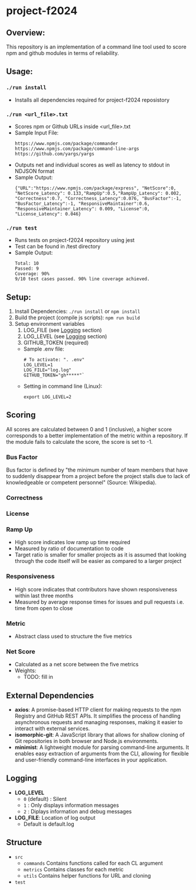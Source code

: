 # project-f2024

## Overview:
This repository is an implementation of a command line tool used to score npm and github modules in terms of reliability.

## Usage:
### `./run install`
* Installs all dependencies required for project-f2024 reposistory

### `./run <url_file>.txt`
* Scores npm or Github URLs inside <url_file>.txt
* Sample Input File:
    ```
    https://www.npmjs.com/package/commander
    https://www.npmjs.com/package/command-line-args
    https://github.com/yargs/yargs
    ```
* Outputs net and individual scores as well as latency to stdout in NDJSON format
* Sample Output:
    ```
    {"URL":"https://www.npmjs.com/package/express", "NetScore":0, "NetScore_Latency": 0.133,"RampUp":0.5,"RampUp_Latency": 0.002, "Correctness":0.7, "Correctness_Latency":0.076, "BusFactor":-1, "BusFactor_Latency":-1, "ResponsiveMaintainer":0.6, "ResponsiveMaintainer_Latency": 0.009, "License":0, "License_Latency": 0.046}
    ```
### `./run test`
* Runs tests on project-f2024 repository using jest
* Test can be found in /test directory
* Sample Output:
    ```
    Total: 10
    Passed: 9
    Coverage: 90%
    9/10 test cases passed. 90% line coverage achieved.
    ```

## Setup:
1. Install Dependencies: `./run install` or `npm install`
2. Build the project (compile js scripts): `npm run build`
3. Setup environment variables
    1. LOG_FILE (see [Logging](#Logging) section)
    2. LOG_LEVEL (see [Logging](#Logging) section)
    3. GITHUB_TOKEN (required)
    * Sample .env file:
        ```
        # To activate: ". .env"
        LOG_LEVEL=1
        LOG_FILE="log.log"
        GITHUB_TOKEN="gh*****"`
        ```
    * Setting in command line (Linux):
        ```
        export LOG_LEVEL=2
        ```

## Scoring
All scores are calculated between 0 and 1 (inclusive), a higher score corresponds to a better implementation of the metric within a repository. If the module fails to calculate the score, the score is set to -1.
### Bus Factor
   Bus factor is defined by "the minimum number of team members that have to suddenly disappear from a project before the project stalls due to lack of knowledgeable or competent personnel" (Source: Wikipedia).
### Correctness
### License
### Ramp Up
* High score indicates low ramp up time required
* Measured by ratio of documentation to code
* Target ratio is smaller for smaller projects as it is assumed that looking through the code itself will be easier as compared to a larger project
### Responsiveness
* High score indicates that contributors have shown responsiveness within last three months
* Measured by average response times for issues and pull requests i.e. time from open to close
### Metric
* Abstract class used to structure the five metrics
### Net Score
* Calculated as a net score between the five metrics
* Weights:
    * TODO: fill in
## External Dependencies
* **axios**: A promise-based HTTP client for making requests to the npm Registry and GitHub REST APIs. It simplifies the process of handling asynchronous requests and managing responses, making it easier to interact with external services.
* **isomorphic-git**: A JavaScript library that allows for shallow cloning of Git repositories in both browser and Node.js environments.
* **minimist**: A lightweight module for parsing command-line arguments. It enables easy extraction of arguments from the CLI, allowing for flexible and user-friendly command-line interfaces in your application.

## Logging
* **LOG_LEVEL**
    * `0` (default) : Silent
    * `1` : Only displays information messages
    * `2` : Diplays information and debug messages
* **LOG_FILE**: Location of log output
    * Default is default.log

## Structure
* `src`
     * `commands`   Contains functions called for each CL argument
     * `metrics`    Contains classes for each metric
     * `utils`      Contains helper functions for URL and cloning
 * `test`
